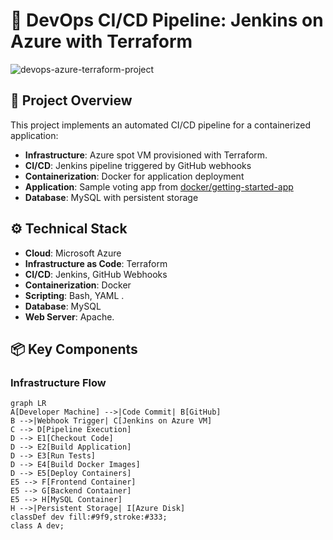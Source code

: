 # 🚀 DevOps CI/CD Pipeline: Jenkins on Azure with Terraform

![devops-azure-terraform-project](https://github.com/user-attachments/assets/6eaeb72c-9dd8-4a98-90de-7f3ff33729e8)

## 🌟 Project Overview
This project implements an automated CI/CD pipeline for a containerized application:
- **Infrastructure**: Azure spot VM provisioned with Terraform.
- **CI/CD**: Jenkins pipeline triggered by GitHub webhooks
- **Containerization**: Docker for application deployment
- **Application**: Sample voting app from [docker/getting-started-app](https://github.com/docker/getting-started-app)
- **Database**: MySQL with persistent storage

## ⚙️ Technical Stack
- **Cloud**: Microsoft Azure
- **Infrastructure as Code**: Terraform
- **CI/CD**: Jenkins, GitHub Webhooks
- **Containerization**: Docker
- **Scripting**: Bash, YAML .
- **Database**: MySQL
- **Web Server**: Apache.

## 📦 Key Components

### Infrastructure Flow
```mermaid
graph LR
A[Developer Machine] -->|Code Commit| B[GitHub]
B -->|Webhook Trigger| C[Jenkins on Azure VM]
C --> D[Pipeline Execution]
D --> E1[Checkout Code]
D --> E2[Build Application]
D --> E3[Run Tests]
D --> E4[Build Docker Images]
D --> E5[Deploy Containers]
E5 --> F[Frontend Container]
E5 --> G[Backend Container]
E5 --> H[MySQL Container]
H -->|Persistent Storage| I[Azure Disk]
classDef dev fill:#9f9,stroke:#333;
class A dev;



